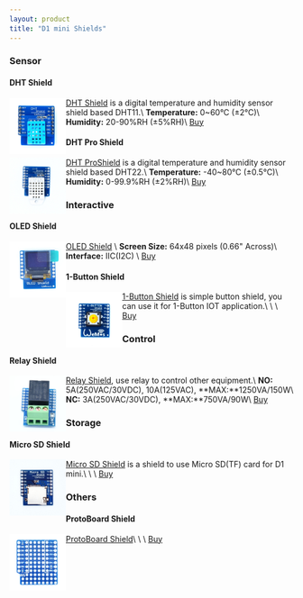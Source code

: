 ```yaml
---
layout: product
title: "D1 mini Shields"
---  
```


### Sensor

#### DHT Shield
[<img src="./images/dht11.jpg" align ="left" title="DHT Shield" alt="DHT Shield" width="100">](./dht_shield.html)[DHT Shield](./dht_shield.html) is a digital temperature and humidity sensor shield based DHT11.\\
**Temperature:** 0~60°C (±2°C)\\
**Humidity:** 20-90%RH (±5%RH)\\
[Buy](http://www.aliexpress.com/store/product/DHT-Shield-for-WeMos-D1-mini-DHT11-Single-bus-digital-temperature-and-humidity-sensor-module-sensor/1331105_32534235492.html)


#### DHT Pro Shield
[<img src="./images/dht22.jpg" align ="left" title="DHT Pro Shield" alt="DHT Pro Shield" width="100">](./dht_pro_shield.html)[DHT ProShield](./dht_pro_shield.html) is a digital temperature and humidity sensor shield based DHT22.\\
**Temperature:** -40~80°C (±0.5°C)\\
**Humidity:** 0-99.9%RH (±2%RH)\\
[Buy](http://www.aliexpress.com/store/product/DHT-Pro-Shield-for-WeMos-D1-mini-DHT22-Single-bus-digital-temperature-and-humidity-sensor-module/1331105_32570893524.html)

### Interactive

#### OLED Shield
[<img src="./images/oled_500.jpg" align ="left" title="OLED Shield" alt="OLED Shield" width="100">](./oled_shield.html)[OLED Shield](./oled_shield.html) \\
**Screen Size:** 64x48 pixels (0.66" Across)\\
**Interface:** IIC(I2C) \\
[Buy](http://www.aliexpress.com/store/product/OLED-Shield-for-WeMos-D1-mini-0-66-inch-64X48-IIC-I2C/1331105_32627787079.html)

#### 1-Button Shield
[<img src="./images/button-1.jpg" align ="left" title="1-Button Shield" alt="1-Button Shield" width="100">](./button_shield.html)[1-Button Shield](./button_shield.html) is simple button shield, you can use it for 1-Button IOT application.\\
\\
\\
[Buy](http://www.aliexpress.com/store/product/1-Button-Shield-for-WeMos-D1-mini-button/1331105_32575988167.html)




### Control

#### Relay Shield
[<img src="./images/relay.jpg" align ="left" title="Relay Shield" alt="Relay Shield" width="100">](./relay_shield.html)[Relay Shield](./relay_shield.html), use relay to control other equipment.\\
**NO:** 5A(250VAC/30VDC), 10A(125VAC), **MAX:**1250VA/150W\\
**NC:** 3A(250VAC/30VDC), **MAX:**750VA/90W\\
[Buy](http://www.aliexpress.com/store/product/Relay-Shield-for-WeMos-D1-mini-button/1331105_32596395175.html)


### Storage

#### Micro SD Shield
[<img src="./images/sd500.jpg" align ="left" title="Micro SD Shield" alt="Micro SD Shield" width="100">](./micro_sd_shield.html)[Micro SD Shield](./micro_sd_shield.html) is a shield to use Micro SD(TF) card for D1 mini.\\
\\
\\
[Buy](http://www.aliexpress.com/store/product/Micro-SD-Shield-for-WeMos-D1-mini-TF/1331105_32578362865.html)

### Others

#### ProtoBoard Shield
[<img src="./images/protoboard_1.jpg" align ="left" title="ProtoBoard Shield" alt="ProtoBoardShield" width="100">](./protoboard_shield.html)[ProtoBoard Shield](./protoboard_shield.html)\\
\\
\\
[Buy](http://www.aliexpress.com/store/product/ProtoBoard-Shield-for-WeMos-D1-mini-double-sided-perf-board/1331105_32627711647.html)


